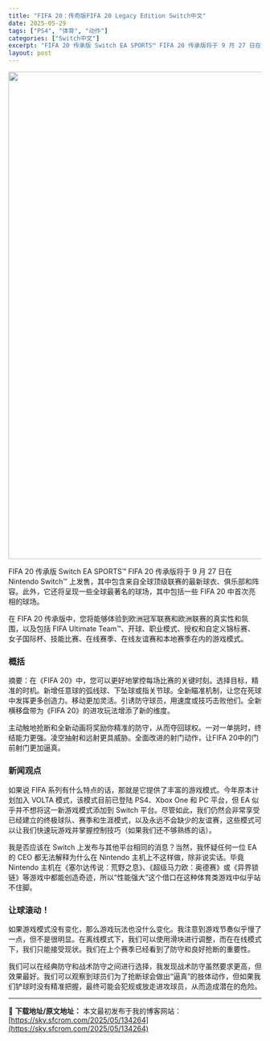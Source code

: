 ```yaml
---
title: "FIFA 20：传奇版FIFA 20 Legacy Edition Switch中文"
date: 2025-05-29
tags: ["PS4", "体育", "动作"]
categories: ["Switch中文"]
excerpt: "FIFA 20 传承版 Switch EA SPORTS™ FIFA 20 传承版将于 9 月 27 日在 Nintendo Switch™ 上发售，其中包含来自全球顶级联赛的最新球衣、俱乐部和阵容。此外，它还将呈现一些全球最著名的球场，其中包括一些 FIFA 20 中首次亮相的球场。 在 FIFA&hellip;"
layout: post
---
```


<img class="aligncenter size-full wp-image-134265" src="https://sky.sfcrom.com/wp-content/uploads/2025/05/2025052914593240.webp" alt="" width="600" height="970" />

<span>FIFA 20 传承版 Switch EA SPORTS™ FIFA 20 传承版将于 9 月 27 日在 Nintendo Switch™ 上发售，其中包含来自全球顶级联赛的最新球衣、俱乐部和阵容。此外，它还将呈现一些全球最著名的球场，其中包括一些 FIFA 20 中首次亮相的球场。</span>

<span>在 FIFA 20 传承版中，您将能够体验到欧洲冠军联赛和欧洲联赛的真实性和氛围，以及包括 FIFA Ultimate Team™、开球、职业模式、授权和自定义锦标赛、女子国际杯、技能比赛、在线赛季、在线友谊赛和本地赛季在内的游戏模式。</span>
<h3><span>概括</span></h3>
<span>摘要：在《FIFA 20》中，您可以更好地掌控每场比赛的关键时刻。选择目标，精准的时机。新增任意球的弧线球、下坠球或指关节球。全新瞄准机制，让您在死球中发挥更多创造力。移动更加灵活。引诱防守球员，用速度或技巧击败他们。全新横移盘带为《FIFA 20》的进攻玩法增添了新的维度。</span>

<span>主动触地抢断和全新动画将奖励你精准的防守，从而夺回球权。一对一单挑时，终结能力更强。凌空抽射和远射更具威胁。全面改进的射门动作，让FIFA 20中的门前射门更加逼真。</span>
<h3><span>新闻观点</span></h3>
<span>如果说 FIFA 系列有什么特点的话，那就是它提供了丰富的游戏模式。今年原本计划加入 VOLTA 模式，该模式目前已登陆 PS4、Xbox One 和 PC 平台，但 EA 似乎并不想将这一新游戏模式添加到 Switch 平台。尽管如此，我们仍然会非常享受已经建立的终极球队、赛季和生涯模式，以及永远不会缺少的友谊赛，这些模式可以让我们快速玩游戏并掌握控制技巧（如果我们还不够熟练的话）。</span>

<span>我是否应该在 Switch 上发布与其他平台相同的消息？当然，我怀疑任何一位 EA 的 CEO 都无法解释为什么在 Nintendo 主机上不这样做，除非说实话。毕竟 Nintendo 主机在《塞尔达传说：荒野之息》、《超级马力欧：奥德赛》或《异界锁链》等游戏中都能创造奇迹，所以“性能强大”这个借口在这种体育类游戏中似乎站不住脚。</span>
<h3><span>让球滚动！</span></h3>
<span>如果游戏模式没有变化，那么游戏玩法也没什么变化。我注意到游戏节奏似乎慢了一点，但不是很明显。在离线模式下，我们可以使用滑块进行调整，而在在线模式下，我们只能接受现状。我们在上个赛季已经看到了防守和良好抢断的重要性。</span>

<span>我们可以在经典防守和战术防守之间进行选择，我发现战术防守虽然要求更高，但效果最好。我们可以观察到球员们为了抢断球会做出“逼真”的肢体动作，但如果我们铲球时没有精准把握，最终可能会犯规或放走进攻球员，从而造成潜在的危险。</span>

---
📖 **下载地址/原文地址：** 本文最初发布于我的博客网站：[https://sky.sfcrom.com/2025/05/134264](https://sky.sfcrom.com/2025/05/134264)
